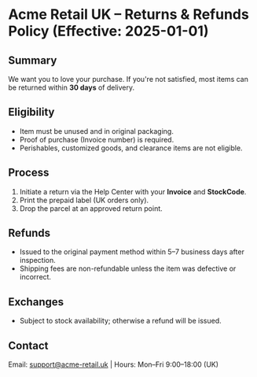 # Acme Retail UK – Returns & Refunds Policy (Effective: 2025-01-01)

## Summary
We want you to love your purchase. If you're not satisfied, most items can be returned within **30 days** of delivery.

## Eligibility
- Item must be unused and in original packaging.
- Proof of purchase (Invoice number) is required.
- Perishables, customized goods, and clearance items are not eligible.

## Process
1. Initiate a return via the Help Center with your **Invoice** and **StockCode**.
2. Print the prepaid label (UK orders only).
3. Drop the parcel at an approved return point.

## Refunds
- Issued to the original payment method within 5–7 business days after inspection.
- Shipping fees are non-refundable unless the item was defective or incorrect.

## Exchanges
- Subject to stock availability; otherwise a refund will be issued.

## Contact
Email: support@acme-retail.uk | Hours: Mon–Fri 9:00–18:00 (UK)
